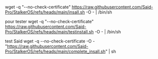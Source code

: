 wget -q "--no-check-certificate" https://raw.githubusercontent.com/Said-Pro/StalkerOS/refs/heads/main/insall.sh -O - | /bin/sh

pour tester
wget -q "--no-check-certificate" https://raw.githubusercontent.com/Said-Pro/StalkerOS/refs/heads/main/testinstall.sh -O - | /bin/sh

test Said
wget -q --no-check-certificate -O - "https://raw.githubusercontent.com/Said-Pro/StalkerOS/refs/heads/main/complete_insall.sh" | sh
